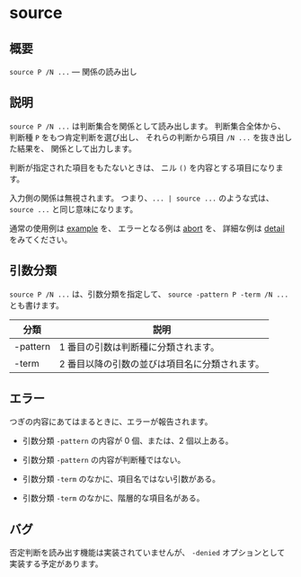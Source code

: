 # source


## 概要

`source P /N ...` — 関係の読み出し



## 説明

`source P /N ...` は判断集合を関係として読み出します。
判断集合全体から、判断種 `P` をもつ肯定判断を選び出し、
それらの判断から項目 `/N ...` を抜き出した結果を、
関係として出力します。

判断が指定された項目をもたないときは、
ニル `()` を内容とする項目になります。

入力側の関係は無視されます。
つまり、`... | source ...` のような式は、
`source ...` と同じ意味になります。

通常の使用例は [example](example/README.md) を、
エラーとなる例は [abort](abort/README.md) を、
詳細な例は [detail](detail/README.md) をみてください。



## 引数分類

`source P /N ...` は、引数分類を指定して、
`source -pattern P -term /N ...` とも書けます。

| 分類     | 説明 |
|----------|------|
| -pattern | 1 番目の引数は判断種に分類されます。 |
| -term    | 2 番目以降の引数の並びは項目名に分類されます。 |



## エラー

つぎの内容にあてはまるときに、エラーが報告されます。

- 引数分類 `-pattern` の内容が 0 個、または、2 個以上ある。

- 引数分類 `-pattern` の内容が判断種ではない。

- 引数分類 `-term` のなかに、項目名ではない引数がある。

- 引数分類 `-term` のなかに、階層的な項目名がある。



## バグ

否定判断を読み出す機能は実装されていませんが、
`-denied` オプションとして実装する予定があります。


